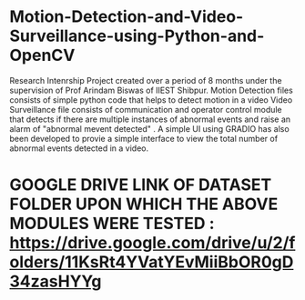 # Motion-Detection-and-Video-Surveillance-using-Python-and-OpenCV
Research Intenrship Project created over a period of 8 months under the supervision of Prof Arindam Biswas of IIEST Shibpur.
Motion Detection files consists of simple python code that helps to detect motion in a video 
Video Surveillance file consists of communication and operator control module that detects if there are  multiple instances of abnormal events and raise an alarm of "abnormal mevent detected" . A simple UI using GRADIO has also been developed to provie a simple interface to view the total number of abnormal events detected in a video.
# GOOGLE DRIVE LINK OF DATASET FOLDER UPON WHICH THE ABOVE MODULES WERE TESTED : https://drive.google.com/drive/u/2/folders/11KsRt4YVatYEvMiiBbOR0gD34zasHYYg
